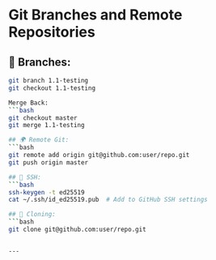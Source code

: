 # Git Branches and Remote Repositories

## 🌿 Branches:
```bash
git branch 1.1-testing
git checkout 1.1-testing

Merge Back:
```bash
git checkout master
git merge 1.1-testing

## 🌍 Remote Git:
```bash
git remote add origin git@github.com:user/repo.git
git push origin master

## 🔑 SSH:
```bash
ssh-keygen -t ed25519
cat ~/.ssh/id_ed25519.pub  # Add to GitHub SSH settings

## 🔽 Cloning:
```bash
git clone git@github.com:user/repo.git


---